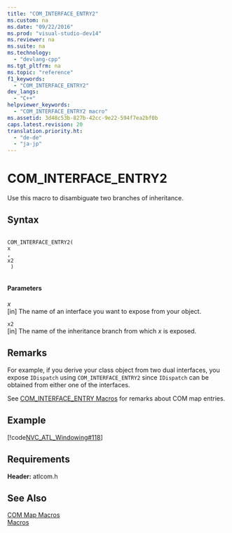 ```yaml
---
title: "COM_INTERFACE_ENTRY2"
ms.custom: na
ms.date: "09/22/2016"
ms.prod: "visual-studio-dev14"
ms.reviewer: na
ms.suite: na
ms.technology: 
  - "devlang-cpp"
ms.tgt_pltfrm: na
ms.topic: "reference"
f1_keywords: 
  - "COM_INTERFACE_ENTRY2"
dev_langs: 
  - "C++"
helpviewer_keywords: 
  - "COM_INTERFACE_ENTRY2 macro"
ms.assetid: 3d48c53b-827b-42cc-9e22-594f7ea2bf0b
caps.latest.revision: 20
translation.priority.ht: 
  - "de-de"
  - "ja-jp"
---
```

# COM_INTERFACE_ENTRY2
Use this macro to disambiguate two branches of inheritance.  
  
## Syntax  
  
```  
  
COM_INTERFACE_ENTRY2(   
x  
,   
x2  
 )  
  
```  
  
#### Parameters  
 *x*  
 [in] The name of an interface you want to expose from your object.  
  
 `x2`  
 [in] The name of the inheritance branch from which *x* is exposed.  
  
## Remarks  
 For example, if you derive your class object from two dual interfaces, you expose `IDispatch` using `COM_INTERFACE_ENTRY2` since `IDispatch` can be obtained from either one of the interfaces.  
  
 See [COM_INTERFACE_ENTRY Macros](../vs140/com_interface_entry-macros.md) for remarks about COM map entries.  
  
## Example  
 [!code[NVC_ATL_Windowing#118](../vs140/codesnippet/CPP/com_interface_entry2_1.h)]  
  
## Requirements  
 **Header:** atlcom.h  
  
## See Also  
 [COM Map Macros](../vs140/com-map-macros.md)   
 [Macros](../vs140/atl-macros.md)